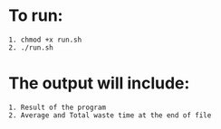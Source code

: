 # To run:
    1. chmod +x run.sh
    2. ./run.sh
# The output will include:
    1. Result of the program
    2. Average and Total waste time at the end of file
